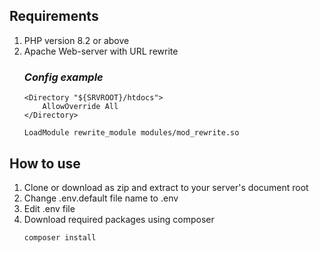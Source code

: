 ## Requirements
1. PHP version 8.2 or above
2. Apache Web-server with URL rewrite
   ### *Config example*
   ```
   <Directory "${SRVROOT}/htdocs">
	   AllowOverride All
   </Directory>

   LoadModule rewrite_module modules/mod_rewrite.so
   ```

## How to use
1. Clone or download as zip and extract to your server's document root
2. Change .env.default file name to .env
3. Edit .env file
4. Download required packages using composer
   ```
   composer install
   ```
